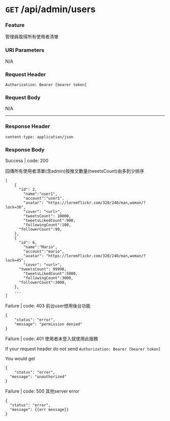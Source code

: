 # `GET` /api/admin/users

### Feature

管理員取得所有使用者清單

### URI Parameters

N/A

### Request Header

```
Authorization: Bearer [bearer token]
```

### Request Body

N/A

---

### Response Header

```
content-type: application/json
```

### Response Body

Success | code: 200 

回傳所有使用者清單(含admin)按推文數量(tweetsCount)由多到少排序

```
[
	{
	  "id": 2,
		"name":"user1",
		"account":"user1",
		"avatar": "https://loremflickr.com/320/240/man,woman/?lock=36",
		"cover": "<url>",
		"tweetsCount": 10000,
		"tweetsLikedCount":900,
		"followingCount":100,
	  "followerCount":90,
	},
	{
	  "id": 6,
		"name":"Mario",
		"account":"mario",
		"avatar": "https://loremflickr.com/320/240/man,woman/?lock=45",
		"cover": "<url>",
	  "tweetsCount": 99998,
		"tweetsLikedCount":5000,
		"followingCount":3000,
	  "followerCount":3000,
	},  
	...
]

```

Failure | code: 403 前台user想用後台功能

```
{
    "status": "error",
    "message": "permission denied"
}
```

Failure | code: 401 使用者未登入就使用此服務

If your request header do not send
`Authorization: Bearer [bearer token]`

You would get

```
{
	"status": "error",
  "message": "unauthorized"
}
```

Failure | code: 500 其他server error

```
{
  "status": "error",
  "message": {{err message}}
}
```